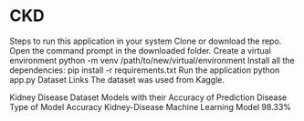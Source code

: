 # CKD
Steps to run this application in your system
Clone or download the repo.
Open the command prompt in the downloaded folder.
Create a virtual environment
python -m venv /path/to/new/virtual/environment
Install all the dependencies:
pip install -r requirements.txt
Run the application
python app.py
Dataset Links
The dataset was used from Kaggle.

Kidney Disease Dataset
Models with their Accuracy of Prediction
Disease	Type of Model	Accuracy
Kidney-Disease	Machine Learning Model	98.33%
